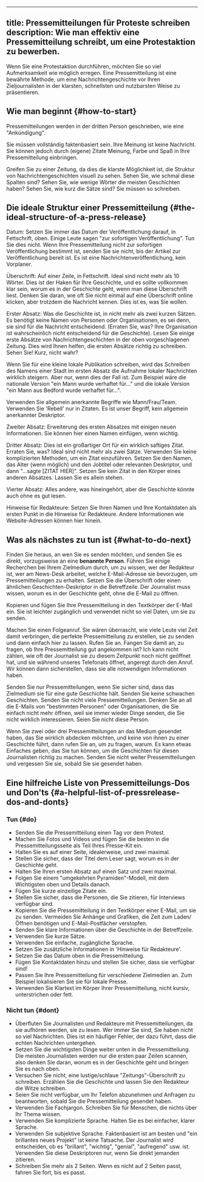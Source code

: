

---
title: Pressemitteilungen für Proteste schreiben
description: Wie man effektiv eine Pressemitteilung schreibt, um eine Protestaktion zu bewerben.
---

Wenn Sie eine Protestaktion durchführen, möchten Sie so viel Aufmerksamkeit wie möglich erregen.
Eine Pressemitteilung ist eine bewährte Methode, um eine Nachrichtengeschichte vor Ihren Zieljournalisten in der klarsten, schnellsten und nutzbarsten Weise zu präsentieren.

## Wie man beginnt {#how-to-start}

Pressemitteilungen werden in der dritten Person geschrieben, wie eine "Ankündigung".

Sie müssen vollständig faktenbasiert sein. Ihre Meinung ist keine Nachricht. Sie können jedoch durch (eigene) Zitate Meinung, Farbe und Spaß in Ihre Pressemitteilung einbringen.

Greifen Sie zu einer Zeitung, da dies die klarste Möglichkeit ist, die Struktur von Nachrichtengeschichten visuell zu sehen. Sehen Sie, wie schmal diese Spalten sind? Sehen Sie, wie wenige Wörter die meisten Geschichten haben? Sehen Sie, wie kurz die Sätze sind? Sie müssen so schreiben.

## Die ideale Struktur einer Pressemitteilung {#the-ideal-structure-of-a-press-release}

Datum: Setzen Sie immer das Datum der Veröffentlichung darauf, in Fettschrift, oben. Einige Leute sagen "zur sofortigen Veröffentlichung". Tun Sie dies nicht. Wenn Ihre Pressemitteilung nicht zur sofortigen Veröffentlichung bestimmt ist, senden Sie sie nicht, bis der Artikel zur Veröffentlichung bereit ist. Es ist eine Nachrichtenveröffentlichung, kein Vorplaner.

Überschrift: Auf einer Zeile, in Fettschrift. Ideal sind nicht mehr als 10 Wörter. Dies ist der Haken für Ihre Geschichte, und es sollte vollkommen klar sein, worum es in der Geschichte geht, wenn man diese Überschrift liest. Denken Sie daran, wie oft Sie nicht einmal auf eine Überschrift online klicken, aber trotzdem die Nachricht kennen. Dies ist es, was Sie wollen.

Erster Absatz: Was die Geschichte ist, in nicht mehr als zwei kurzen Sätzen. Es benötigt keine Namen von Personen oder Organisationen, es sei denn, sie sind für die Nachricht entscheidend. (Erraten Sie, was? Ihre Organisation ist wahrscheinlich nicht entscheidend für die Geschichte). Lesen Sie einige erste Absätze von Nachrichtengeschichten in der oben vorgeschlagenen Zeitung. Dies wird Ihnen helfen, die ersten Absätze richtig zu schreiben. Sehen Sie! Kurz, nicht wahr?

Wenn Sie für eine kleine lokale Publikation schreiben, wird das Schreiben des Namens einer Stadt im ersten Absatz die Aufnahme lokaler Nachrichten wirklich steigern. Aber nur, wenn dies der Fall ist. Zum Beispiel wäre die nationale Version "ein Mann wurde verhaftet für..." und die lokale Version "ein Mann aus Bedford wurde verhaftet für...".

Verwenden Sie allgemein anerkannte Begriffe wie Mann/Frau/Team. Verwenden Sie 'Rebell' nur in Zitaten. Es ist unser Begriff, kein allgemein anerkannter Deskriptor.

Zweiter Absatz: Erweiterung des ersten Absatzes mit einigen neuen Informationen. Sie können hier einen Namen einfügen, wenn wichtig.

Dritter Absatz: Dies ist ein großartiger Ort für ein wirklich saftiges Zitat. Erraten Sie, was? Ideal sind nicht mehr als zwei Sätze. Verwenden Sie keine komplizierten Methoden, um ein Zitat einzuführen. Setzen Sie den Namen, das Alter (wenn möglich) und den Jobtitel oder relevanten Deskriptor, und dann "...sagte [ZITAT HIER]". Setzen Sie kein Zitat in den Körper eines anderen Absatzes. Lassen Sie es allein stehen.

Vierter Absatz: Alles andere, was hineingehört, aber die Geschichte könnte auch ohne es gut lesen.

Hinweise für Redakteure: Setzen Sie Ihren Namen und Ihre Kontaktdaten als ersten Punkt in die Hinweise für Redakteure. Andere Informationen wie Website-Adressen können hier hinein.

## Was als nächstes zu tun ist {#what-to-do-next}

Finden Sie heraus, an wen Sie es senden möchten, und senden Sie es direkt, vorzugsweise an eine **benannte Person**.
Führen Sie einige Recherchen bei Ihrem Zielmedium durch, um zu wissen, wer der Redakteur ist, wer am News-Desk arbeitet, welche E-Mail-Adresse sie bevorzugen, um Pressemitteilungen zu erhalten.
Setzen Sie die Überschrift oder einen ähnlichen Geschichten-Deskriptor in die Betreffzeile. Der Journalist muss wissen, worum es in der Geschichte geht, ohne die E-Mail zu öffnen.

Kopieren und fügen Sie Ihre Pressemitteilung in den Textkörper der E-Mail ein. Sie ist leichter zugänglich und verwendet nicht so viel Daten, um sie zu senden.

Machen Sie einen Folgeanruf. Sie wären überrascht, wie viele Leute viel Zeit damit verbringen, die perfekte Pressemitteilung zu erstellen, sie zu senden und dann einfach hier zu lassen. Rufen Sie an. Fangen Sie damit an, zu fragen, ob Ihre Pressemitteilung gut angekommen ist? Ich kann nicht zählen, wie oft der Journalist sie zu diesem Zeitpunkt noch nicht geöffnet hat, und sie während unseres Telefonats öffnet, angeregt durch den Anruf. Wir können dann sicherstellen, dass sie alle notwendigen Informationen haben.

Senden Sie nur Pressemitteilungen, wenn Sie sicher sind, dass das Zielmedium sie für eine gute Geschichte hält. Senden Sie keine schwachen Geschichten. Senden Sie nicht viele Pressemitteilungen. Denken Sie an all die E-Mails von "bestimmten Personen" oder Organisationen, die Sie einfach nicht mehr öffnen, weil sie immer wieder Dinge senden, die Sie nicht wirklich interessieren. Seien Sie nicht diese Person.

Wenn Sie zwei oder drei Pressemitteilungen an das Medium gesendet haben, das Sie wirklich abdecken möchten, und keine von ihnen zu einer Geschichte führt, dann rufen Sie an, um zu fragen, warum. Es kann etwas Einfaches geben, das Sie tun können, um die Geschichten für diesen Journalisten richtig zu machen. Senden Sie nicht weiter Pressemitteilungen und vergessen Sie sie, sobald Sie sie gesendet haben.

## Eine hilfreiche Liste von Pressemitteilungs-Dos und Don'ts {#a-helpful-list-of-pressrelease-dos-and-donts}

### Tun {#do}

- Senden Sie die Pressemitteilung einen Tag vor dem Protest.
- Machen Sie Fotos und Videos und fügen Sie die besten in die Pressemitteilungsseite als Teil Ihres Presse-Kit ein.
- Halten Sie es auf einer Seite, idealerweise, und zwei maximal.
- Stellen Sie sicher, dass der Titel dem Leser sagt, worum es in der Geschichte geht.
- Halten Sie Ihren ersten Absatz auf einen Satz und zwei maximal.
- Folgen Sie einem "umgekehrten Pyramiden"-Modell, mit dem Wichtigsten oben und Details danach.
- Fügen Sie kurze einzeilige Zitate ein.
- Stellen Sie sicher, dass die Personen, die Sie zitieren, für Interviews verfügbar sind.
- Kopieren Sie die Pressemitteilung in den Textkörper einer E-Mail, um sie zu senden. Vermeiden Sie Anhänge und Grafiken, die Zeit zum Laden/Öffnen benötigen und E-Mail-Postfächer verstopfen.
- Senden Sie klare Informationen über die Geschichte in der Betreffzeile.
- Verwenden Sie kurze Sätze.
- Verwenden Sie einfache, zugängliche Sprache.
- Setzen Sie zusätzliche Informationen in 'Hinweise für Redakteure'.
- Setzen Sie das Datum oben in die Pressemitteilung.
- Fügen Sie Kontaktdaten hinzu und stellen Sie sicher, dass sie verfügbar sind!
- Passen Sie Ihre Pressemitteilung für verschiedene Zielmedien an. Zum Beispiel lokalisieren Sie sie für lokale Presse.
- Verwenden Sie Klartext im Körper Ihrer Pressemitteilung, nicht kursiv, unterstrichen oder fett.

### Nicht tun {#dont}

- Überfluten Sie Journalisten und Redakteure mit Pressemitteilungen, da sie aufhören werden, sie zu lesen. Wer immer Sie sind, Sie haben nicht so viel Nachrichten. Dies ist ein häufiger Fehler, der dazu führt, dass die echten Nachrichten untergehen.
- Setzen Sie die wichtigsten Dinge weiter unten in die Pressemitteilung. Die meisten Journalisten werden nur die ersten paar Zeilen scannen, also denken Sie daran, worum es in der Geschichte geht und bringen Sie es nach oben.
- Versuchen Sie nicht, eine lustige/schlaue "Zeitungs"-Überschrift zu schreiben. Erzählen Sie die Geschichte und lassen Sie den Redakteur die Witze schreiben.
- Seien Sie nicht verfügbar, um Ihr Telefon abzunehmen und Anfragen zu beantworten, sobald Sie die Pressemitteilung gesendet haben.
- Verwenden Sie Fachjargon. Schreiben Sie für Menschen, die nichts über Ihr Thema wissen.
- Verwenden Sie komplizierte Sprache. Halten Sie es bei einfacher, klarer Sprache.
- Verwenden Sie subjektive Sprache. Faktenbasiert ist am besten und "ein brillantes neues Projekt" ist keine Tatsache. Der Journalist wird entscheiden, ob es "brillant", "wichtig", "genial", "aufregend" usw. ist. Verwenden Sie diese Deskriptoren nur, wenn Sie direkt jemanden zitieren.
- Schreiben Sie mehr als 2 Seiten. Wenn es nicht auf 2 Seiten passt, fahren Sie fort, bis es passt.